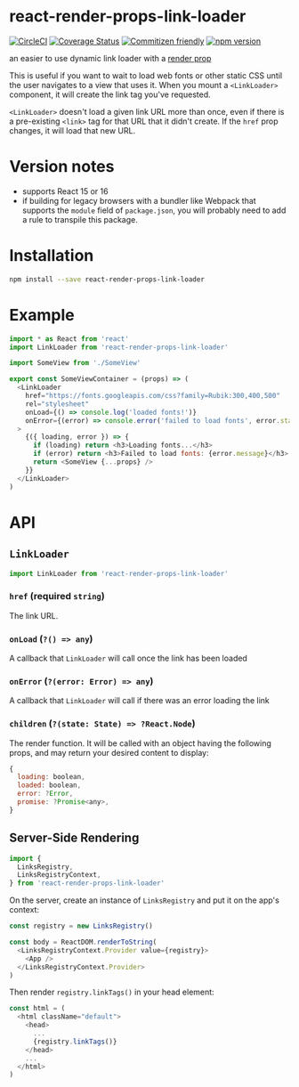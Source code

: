 # react-render-props-link-loader

[![CircleCI](https://circleci.com/gh/jcoreio/react-render-props-link-loader.svg?style=svg)](https://circleci.com/gh/jcoreio/react-render-props-link-loader)
[![Coverage Status](https://codecov.io/gh/jcoreio/react-render-props-link-loader/branch/master/graph/badge.svg)](https://codecov.io/gh/jcoreio/react-render-props-link-loader)
[![Commitizen friendly](https://img.shields.io/badge/commitizen-friendly-brightgreen.svg)](http://commitizen.github.io/cz-cli/)
[![npm version](https://badge.fury.io/js/react-library-skeleton.svg)](https://badge.fury.io/js/react-library-skeleton)

an easier to use dynamic link loader with a [render prop](https://reactjs.org/docs/render-props.html)

This is useful if you want to wait to load web fonts or other static CSS until
the user navigates to a view that uses it. When you mount a `<LinkLoader>`
component, it will create the link tag you've requested.

`<LinkLoader>` doesn't load a given link URL more than once, even if there
is a pre-existing `<link>` tag for that URL that it didn't create. If the `href`
prop changes, it will load that new URL.

# Version notes

- supports React 15 or 16
- if building for legacy browsers with a bundler like Webpack that supports the
  `module` field of `package.json`, you will probably need to add a rule to
  transpile this package.

# Installation

```sh
npm install --save react-render-props-link-loader
```

# Example

```js
import * as React from 'react'
import LinkLoader from 'react-render-props-link-loader'

import SomeView from './SomeView'

export const SomeViewContainer = (props) => (
  <LinkLoader
    href="https://fonts.googleapis.com/css?family=Rubik:300,400,500"
    rel="stylesheet"
    onLoad={() => console.log('loaded fonts!')}
    onError={(error) => console.error('failed to load fonts', error.stack)}
  >
    {({ loading, error }) => {
      if (loading) return <h3>Loading fonts...</h3>
      if (error) return <h3>Failed to load fonts: {error.message}</h3>
      return <SomeView {...props} />
    }}
  </LinkLoader>
)
```

# API

## `LinkLoader`

```js
import LinkLoader from 'react-render-props-link-loader'
```

### `href` (**required** `string`)

The link URL.

### `onLoad` (`?() => any`)

A callback that `LinkLoader` will call once the link has been loaded

### `onError` (`?(error: Error) => any`)

A callback that `LinkLoader` will call if there was an error loading the
link

### `children` (`?(state: State) => ?React.Node`)

The render function. It will be called with an object having the following
props, and may return your desired content to display:

```js
{
  loading: boolean,
  loaded: boolean,
  error: ?Error,
  promise: ?Promise<any>,
}
```

## Server-Side Rendering

```js
import {
  LinksRegistry,
  LinksRegistryContext,
} from 'react-render-props-link-loader'
```

On the server, create an instance of `LinksRegistry` and put it on the app's
context:

```js
const registry = new LinksRegistry()

const body = ReactDOM.renderToString(
  <LinksRegistryContext.Provider value={registry}>
    <App />
  </LinksRegistryContext.Provider>
)
```

Then render `registry.linkTags()` in your head element:

```js
const html = (
  <html className="default">
    <head>
      ...
      {registry.linkTags()}
    </head>
    ...
  </html>
)
```
